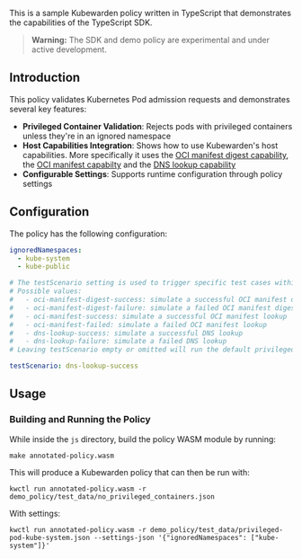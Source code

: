 This is a sample Kubewarden policy written in TypeScript that demonstrates the capabilities of the TypeScript SDK.

> **Warning:** The SDK and demo policy are experimental and under active development.

## Introduction

This policy validates Kubernetes Pod admission requests and demonstrates several key features:

- **Privileged Container Validation**: Rejects pods with privileged containers unless they're in an ignored namespace
- **Host Capabilities Integration**: Shows how to use Kubewarden's host capabilities. More specifically it uses the [OCI manifest digest capability](https://docs.kubewarden.io/reference/spec/host-capabilities/container-registry#get-oci-manifest-digest), the [OCI manifest capabilty](https://docs.kubewarden.io/reference/spec/host-capabilities/container-registry#oci-manifest) and the [DNS lookup capability](https://docs.kubewarden.io/reference/spec/host-capabilities/net#dns-host-lookup)
- **Configurable Settings**: Supports runtime configuration through policy settings

## Configuration

The policy has the following configuration:

```yaml
ignoredNamespaces:
  - kube-system
  - kube-public

# The testScenario setting is used to trigger specific test cases within the policy:
# Possible values:
#   - oci-manifest-digest-success: simulate a successful OCI manifest digest lookup
#   - oci-manifest-digest-failure: simulate a failed OCI manifest digest lookup
#   - oci-manifest-success: simulate a successful OCI manifest lookup
#   - oci-manifest-failed: simulate a failed OCI manifest lookup
#   - dns-lookup-success: simulate a successful DNS lookup
#   - dns-lookup-failure: simulate a failed DNS lookup
# Leaving testScenario empty or omitted will run the default privileged container validation.

testScenario: dns-lookup-success
```

## Usage

### Building and Running the Policy

While inside the `js` directory, build the policy WASM module by running:

```console
make annotated-policy.wasm
```

This will produce a Kubewarden policy that can then be run with:

```console
kwctl run annotated-policy.wasm -r demo_policy/test_data/no_privileged_containers.json
```

With settings:

```console
kwctl run annotated-policy.wasm -r demo_policy/test_data/privileged-pod-kube-system.json --settings-json '{"ignoredNamespaces": ["kube-system"]}'
```
